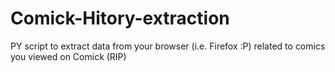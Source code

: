 # Comick-Hitory-extraction
PY script to extract data from your browser (i.e. Firefox :P) related to comics you viewed on Comick (RIP)
